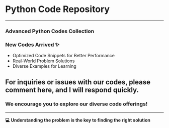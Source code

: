<h1>Python Code Repository</h1>

<hr>

<h3>Advanced Python Codes Collection</h3>

<h3>New Codes Arrived ✨</h3>

<ul>
  <li>Optimized Code Snippets for Better Performance</li>
  <li>Real-World Problem Solutions</li>
  <li>Diverse Examples for Learning</li>
</ul>

<h2>For inquiries or issues with our codes, please comment here, and I will respond quickly.</h2>

<h3>We encourage you to explore our diverse code offerings!</h3>

<hr>
<strong>💻 Understanding the problem is the key to finding the right solution</strong>

